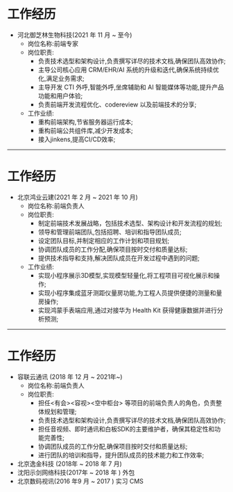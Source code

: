 # 工作经历 

- 河北御芝林生物科技(2021 年 11 月 ~ 至今)
  - 岗位名称:前端专家
  - 岗位职责:
    - 负责技术选型和架构设计,负责撰写详尽的技术文档,确保团队高效协作;
    - 主导公司核心应用 CRM/EHR/AI 系统的升级和迭代,确保系统持续优化,满足业务需求;
    - 主导开发 CTI 外呼,智能外呼,坐席辅助和 AI 智能媒体等功能,提升产品功能和用户体验;
    - 负责前端开发流程优化、codereview 以及前端技术的分享;
  - 工作业绩:
    - 重构前端架构,节省服务器运行成本;
    - 重构前端公共组件库,减少开发成本;
    - 接入jinkens,提高CI/CD效率;

---

# 工作经历

- 北京鸿业云建(2021 年 2 月 ~ 2021 年 10 月)
  - 岗位名称:前端负责人
  - 岗位职责:
    - 制定前端技术发展战略，包括技术选型、架构设计和开发流程的规划;
    - 领导和管理前端团队,包括招聘、培训和指导团队成员;
    - 设定团队目标,并制定相应的工作计划和项目规划;
    - 协调团队成员的工作分配,确保项目按时交付和质量达标;
    - 提供技术指导和支持,解决团队成员在开发过程中遇到的问题;
  - 工作业绩:
    - 实现小程序展示3D模型,实现模型轻量化,将工程项目可视化展示和操作;
    - 实现小程序集成蓝牙测距仪量房功能,为工程人员提供便捷的测量和量房操作;
    - 实现鸿蒙手表端应用,通过对接华为 Health Kit 获得健康数据并进行分析预测;

---

# 工作经历

- 容联云通讯 (2018 年 12 月 ~ 2021年~)
  - 岗位名称:前端负责人
  - 岗位职责:
    - 担任<有会><容视><空中柜台> 等项目的前端负责人的角色，负责整体规划和管理;
    - 负责技术选型和架构设计,负责撰写详尽的技术文档,确保团队高效协作;
    - 担任音视频、即时通讯和白板SDK的主要维护者，确保其稳定性和功能完善性;
    - 协调团队成员的工作分配,确保项目按时交付和质量达标;
    - 进行团队的培训和指导，提升团队成员的技术能力和工作效率;
- 北京逸金科技 (2018年 ~ 2018 年 7 月) 
- 沈阳示剑网络科技(2017年 ~ 2018 年 )   外包
- 北京数码视讯(2016 年9 月 ~ 2017 )    实习 CMS

